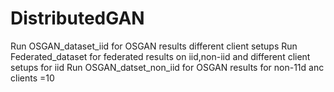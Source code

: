 # DistributedGAN
Run OSGAN_dataset_iid for OSGAN results different client setups
Run Federated_dataset for federated results on iid,non-iid and different client setups for iid
Run OSGAN_datset_non_iid for OSGAN results for non-11d anc clients =10
